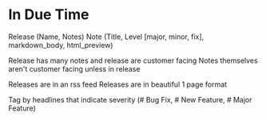 # In Due Time

Release (Name, Notes)
Note (Title, Level [major, minor, fix], markdown_body, html_preview)

Release has many notes and release are customer facing
Notes themselves aren't customer facing unless in release

Releases are in an rss feed
Releases are in beautiful 1 page format

Tag by headlines that indicate severity (# Bug Fix, # New Feature, # Major Feature)
